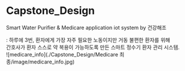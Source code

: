 # Capstone_Design

Smart Water Purifier & Medicare application iot system by 건강해조

: 하루에 3번, 환자에게 가장 자주 필요한 노동이지만 거동 불편한 환자를 위해 <br>
간호사가 환자 스스로 약 복용이  가능하도록 만든 스마트 정수기 환자 관리 시스템.
<br>
![medicare_info](./Capstone_Design/Medicare 최종/image/medicare_info.jpg)
